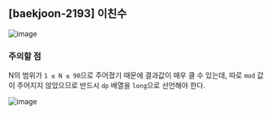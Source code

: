 ## [baekjoon-2193] 이친수

![image](https://user-images.githubusercontent.com/22045163/99967302-029f1580-2ddb-11eb-929f-596ce1560168.png)

### 주의할 점

N의 범위가 `1 ≤ N ≤ 90`으로 주어졌기 때문에 결과값이 매우 클 수 있는데, 
따로 `mod` 값이 주어지지 않았으므로 반드시 `dp` 배열을 `long`으로 선언해야 한다.

![image](https://user-images.githubusercontent.com/22045163/99967538-5f9acb80-2ddb-11eb-9df9-b4696c283e16.png)

